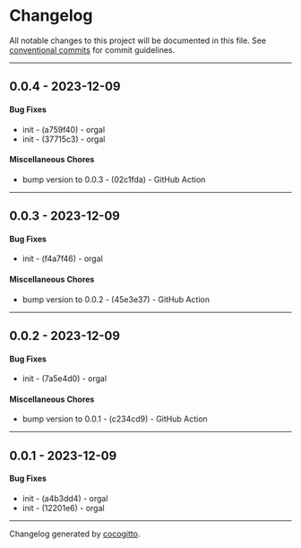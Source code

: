 # Changelog
All notable changes to this project will be documented in this file. See [conventional commits](https://www.conventionalcommits.org/) for commit guidelines.

- - -
## 0.0.4 - 2023-12-09
#### Bug Fixes
- init - (a759f40) - orgal
- init - (37715c3) - orgal
#### Miscellaneous Chores
- bump version to 0.0.3 - (02c1fda) - GitHub Action
- - -

## 0.0.3 - 2023-12-09
#### Bug Fixes
- init - (f4a7f46) - orgal
#### Miscellaneous Chores
- bump version to 0.0.2 - (45e3e37) - GitHub Action
- - -

## 0.0.2 - 2023-12-09
#### Bug Fixes
- init - (7a5e4d0) - orgal
#### Miscellaneous Chores
- bump version to 0.0.1 - (c234cd9) - GitHub Action
- - -

## 0.0.1 - 2023-12-09
#### Bug Fixes
- init - (a4b3dd4) - orgal
- init - (12201e6) - orgal
- - -

Changelog generated by [cocogitto](https://github.com/cocogitto/cocogitto).